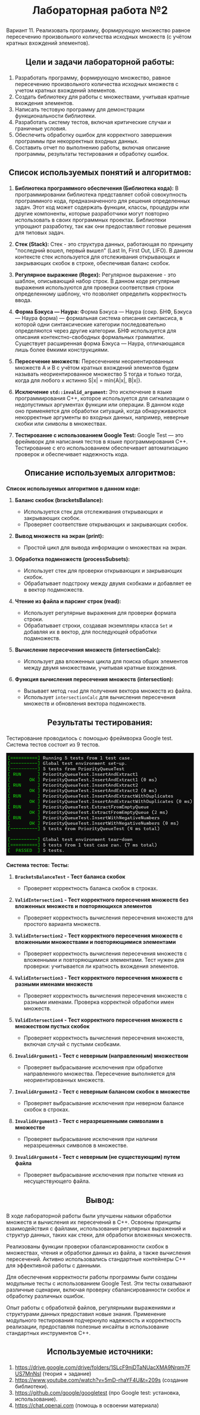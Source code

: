 # <p align="center">Лабораторная работа №2</p>

Вариант 11. Реализовать программу, формирующую множество равное пересечению произвольного количества исходных множеств (с учётом кратных вхождений элементов).

## <p align="center">Цели и задачи лабораторной работы:</p>
1. Разработать программу, формирующую множество, равное пересечению произвольного количества исходных множеств с учетом кратных вхождений элементов.
2. Создать библиотеку для работы с множествами, учитывая кратные вхождения элементов.
3. Написать тестовую программу для демонстрации функциональности библиотеки.
4. Разработать систему тестов, включая критические случаи и граничные условия.
5. Обеспечить обработку ошибок для корректного завершения программы при некорректных входных данных.
6. Составить отчет по выполнению работы, включая описание программы, результаты тестирования и обработку ошибок.
   
## <p align="center">Список используемых понятий и алгоритмов:</p>
1. **Библиотека программного обеспечения (Библиотека кода):**
В программировании библиотека представляет собой совокупность программного кода, предназначенного для решения определенных задач. Этот код может содержать функции, классы, процедуры или другие компоненты, которые разработчики могут повторно использовать в своих программных проектах. Библиотеки упрощают разработку, так как они предоставляют готовые решения для типовых задач.

2. **Стек (Stack):**
Стек - это структура данных, работающая по принципу "последний вошел, первый вышел" (Last In, First Out, LIFO). В данном контексте стек используется для отслеживания открывающих и закрывающих скобок в строке, обеспечивая баланс скобок.

3. **Регулярное выражение (Regex):**
Регулярное выражение - это шаблон, описывающий набор строк. В данном коде регулярные выражения используются для проверки соответствия строки определенному шаблону, что позволяет определить корректность ввода.

4. **Форма Бэкуса — Наура:**
Форма Бэкуса — Наура (сокр. БНФ, Бэкуса — Наура форма) — формальная система описания синтаксиса, в которой одни синтаксические категории последовательно определяются через другие категории. БНФ используется для описания контекстно-свободных формальных грамматик. Существует расширенная форма Бэкуса — Наура, отличающаяся лишь более ёмкими конструкциями.

5. **Пересечение множеств:**
Пересечением неориентированных множеств A и B с учётом кратных вхождений элементов будем называть неориентированное множество S тогда и только тогда, когда для любого x истинно S|x| = min{A|x|, B|x|}.

6. **Исключение `std::invalid_argument`:**
   Это исключение в языке программирования C++, которое используется для сигнализации о недопустимых аргументах функции или операции. В данном коде оно применяется для обработки ситуаций, когда обнаруживаются некорректные аргументы во входных данных, например, неверные скобки или символы в множествах.

7. **Тестирование с использованием Google Test:**
   Google Test — это фреймворк для написания тестов в языке программирования C++. Тестирование с его использованием обеспечивает автоматизацию проверок и обеспечивает надежность кода.

## <p align="center">Описание используемых алгоритмов:</p>
**Список используемых алгоритмов в данном коде:**

1. **Баланс скобок (bracketsBalance):**
   - Используется стек для отслеживания открывающих и закрывающих скобок.
   - Проверяет соответствие открывающих и закрывающих скобок.

2. **Вывод множеств на экран (print):**
   - Простой цикл для вывода информации о множествах на экран.

3. **Обработка подмножеств (processSubsets):**
   - Использует стек для проверки открывающих и закрывающих скобок.
   - Обрабатывает подстроку между двумя скобками и добавляет ее в вектор подмножеств.

4. **Чтение из файла и парсинг строк (read):**
   - Использует регулярные выражения для проверки формата строки.
   - Обрабатывает строки, создавая экземпляры класса `Set` и добавляя их в вектор, для последующей обработки подмножеств.

5. **Вычисление пересечения множеств (intersectionCalc):**
   - Использует два вложенных цикла для поиска общих элементов между двумя множествами, учитывая кратные вхождения.

6. **Функция вычисления пересечения множеств (intersection):**
   - Вызывает метод `read` для получения вектора множеств из файла.
   - Использует `intersectionCalc` для вычисления пересечения множеств и обновления вектора подмножеств.

## <p align="center">Результаты тестирования:</p>
Тестирование проводилось с помощью фреймворка Google test. Система тестов состоит из 9 тестов.

<p align="center">
  <img src="https://github.com/IRomanchuk06/PriorityQueue/blob/main/TestPriorityQueue.png?raw=true" alt="Тесты библиотеки">
</p>

**Система тестов:**
**Тесты:**

1. **`BracketsBalanceTest` - Тест баланса скобок**
   - Проверяет корректность баланса скобок в строках.

2. **`ValidIntersection1` - Тест корректного пересечения множеств без вложенных множеств и повторяющихся элементов**
   - Проверяет корректность вычисления пересечения множеств для простого варианта множеств.

3. **`ValidIntersection2` - Тест корректного пересечения множеств с вложенными множествами и повторяющимися элементами**
   - Проверяет корректность вычисления пересечения множеств с вложенными и повторяющимися элементами. Тест нужен для проверки: учитывается ли кратность вхождения элементов.

4. **`ValidIntersection3` - Тест корректного пересечения множеств с разными именами множеств**
   - Проверяет корректность вычисления пересечения множеств с разными именами. Проверка корректной обработки имен множеств.

5. **`ValidIntersection4` - Тест корректного пересечения множеств с множеством пустых скобок**
   - Проверяет корректность вычисления пересечения множеств, включая случай с пустыми скобками.

6. **`InvalidArgument1` - Тест с неверным (направленным) множеством**
   - Проверяет выбрасывание исключения при обработке направленного множества. Пересечение выполняется для неориентированных множеств.

7. **`InvalidArgument2` - Тест с неверным балансом скобок в множестве**
   - Проверяет выбрасывание исключения при неверном балансе скобок в строках.

8. **`InvalidArgument3` - Тест с неразрешенными символами в множестве**
   - Проверяет выбрасывание исключения при наличии неразрешенных символов в множестве.

9. **`InvalidArgument4` - Тест с неверным (не существующим) путем файла**
   - Проверяет выбрасывание исключения при попытке чтения из несуществующего файла.

## <p align="center">Вывод:</p>

В ходе лабораторной работы были улучшены навыки обработки множеств и вычисления их пересечений в C++. Освоены принципы взаимодействия с файлами, использования регулярных выражений и структур данных, таких как стеки, для обработки вложенных множеств.

Реализованы функции проверки сбалансированности скобок в множествах, чтения и обработки данных из файла, а также вычисления пересечений. Активно использовались стандартные контейнеры C++ для эффективной работы с данными.

Для обеспечения корректности работы программы были созданы модульные тесты с использованием Google Test. Эти тесты охватывают различные сценарии, включая проверку сбалансированности скобок и обработку различных ошибок.

Опыт работы с обработкой файлов, регулярными выражениями и структурами данных предоставил новые знания. Применение модульного тестирования подчеркнуло надежность и корректность реализации, предоставляя полезные инсайты в использование стандартных инструментов C++.

## <p align="center">Используемые источники:</p>
1. https://drive.google.com/drive/folders/1SLcF9njDTaNUacXMA9Nrqm7FUS7MnNsI (теория + задание)
2. https://www.youtube.com/watch?v=5mD-rhaYF4U&t=209s (создание библиотеки).
3. https://github.com/google/googletest (про Google test: установка, использование).
4. https://chat.openai.com (помощь в освоении материала)
